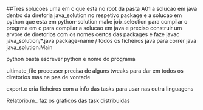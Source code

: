  ##Tres solucoes uma em c que esta no root da pasta A01 a solucao em java dentro da diretoria java_solution no respetivo package e a solucao em python que esta em python-solution
 make job_selection para compilar o progrma em c
 para compilar a solucao em java e preciso construir um arvore de diretorios com os nomes certos das packages e faze javac java_solution/*.java
                                                                                                                          package-name / todos os ficheiros java
 para correr java java_solution.Main

 python basta escrever python e nome do programa


 ultimate_file processer precisa de alguns tweaks para dar em todos os diretorios mas ne  pas de vontade

 export.c cria ficheiros com a info das tasks para usar nas outra linguagens


 Relatorio.m.. faz os graficos das task distribuidas
